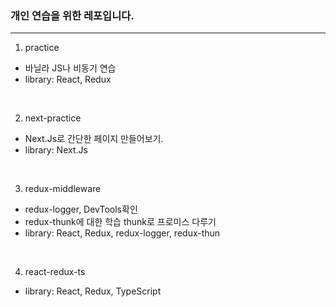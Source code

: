 ### 개인 연습을 위한 레포입니다.

---

1. practice

- 바닐라 JS나 비동기 연습
- library: React, Redux

<br/>

2. next-practice

- Next.Js로 간단한 페이지 만들어보기.
- library: Next.Js

<br/>

3. redux-middleware 

 - redux-logger, DevTools확인
 - redux-thunk에 대한 학습 thunk로 프로미스 다루기
 - library: React, Redux, redux-logger, redux-thun

<br/>

4. react-redux-ts

 - library: React, Redux, TypeScript